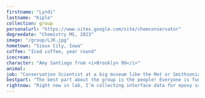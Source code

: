 ```yaml
---
firstname: "Lyndi"
lastname: "Kiple"
collection: group
personalurl: "https://www.sites.google.com/site/chemconservator"
degreedate: "Chemistry MS, 2023"
image: "/group/LJK.jpg"
hometown: "Sioux City, Iowa"
coffee: "Iced coffee, year round"
icecream:
character: "Amy Santiago from <i>Brooklyn 99</i>"
animal:
job: "Conservation Scientist at a big museum like the Met or Smithsonian"
bestpart: "The best part about the group is the people! Everyone is fun to work with and brings their own strengths to the table. There’s never a dull moment with this group."
rightnow: "Right now in lab, I’m collecting interface data for epoxy samples and helping with data processing for those. I’m also making paint samples and will soon be collecting measurements to characterize paint based on pigment concentration."
---
```

